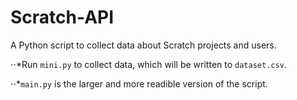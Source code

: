 # Scratch-API

A Python script to collect data about Scratch projects and users.

⋅⋅*Run `mini.py` to collect data, which will be written to `dataset.csv`.

⋅⋅*`main.py` is the larger and more readible version of the script.
